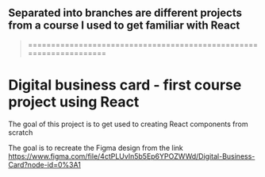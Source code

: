 ## Separated into branches are different projects from a course I used to get familiar with React
 
 > ===================================================================
 
# Digital business card - first course project using React
The goal of this project is to get used to creating React components from scratch

The goal is to recreate the Figma design from the link https://www.figma.com/file/4ctPLUvIn5b5Ep6YPOZWWd/Digital-Business-Card?node-id=0%3A1
